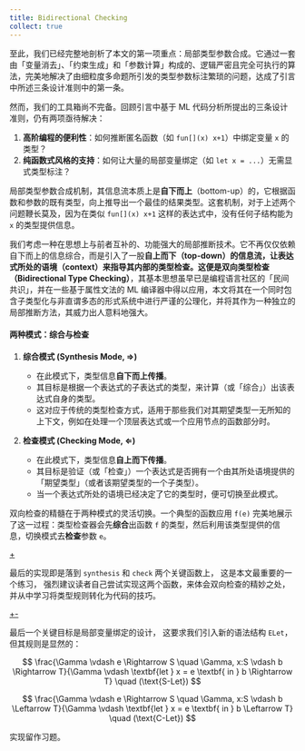 ```yaml
---
title: Bidirectional Checking
collect: true
---
```


至此，我们已经完整地剖析了本文的第一项重点：局部类型参数合成。它通过一套由「变量消去」、「约束生成」和「参数计算」构成的、逻辑严密且完全可执行的算法，完美地解决了由细粒度多命题所引发的类型参数标注繁琐的问题，达成了引言中所述三条设计准则中的第一条。

然而，我们的工具箱尚不完备。回顾引言中基于 ML 代码分析所提出的三条设计准则，仍有两项亟待解决：

1. **高阶编程的便利性**：如何推断匿名函数（如 `fun[](x) x+1`）中绑定变量 `x` 的类型？
2. **纯函数式风格的支持**：如何让大量的局部变量绑定（如 `let x = ...`）无需显式类型标注？

局部类型参数合成机制，其信息流本质上是**自下而上**（bottom-up）的，它根据函数和参数的既有类型，向上推导出一个最佳的结果类型。这套机制，对于上述两个问题鞭长莫及，因为在类似 `fun[](x) x+1` 这样的表达式中，没有任何子结构能为 `x` 的类型提供信息。

我们考虑一种在思想上与前者互补的、功能强大的局部推断技术。它不再仅仅依赖自下而上的信息综合，而是引入了一股**自上而下（top-down）**的信息流，让表达式所处的**语境（context）**来指导其内部的类型检查。这便是**双向类型检查（Bidirectional Type Checking）**，其基本思想虽早已是编程语言社区的「民间共识」，并在一些基于属性文法的 ML 编译器中得以应用，本文将其在一个同时包含子类型化与非直谓多态的形式系统中进行严谨的公理化，并将其作为一种独立的局部推断方法，其威力出人意料地强大。

#### **两种模式：综合与检查**

1. **综合模式 (Synthesis Mode, $\Rightarrow$)**

   - 在此模式下，类型信息**自下而上传播**。
   - 其目标是根据一个表达式的子表达式的类型，来计算（或「综合」）出该表达式自身的类型。
   - 这对应于传统的类型检查方式，适用于那些我们对其期望类型一无所知的上下文，例如在处理一个顶层表达式或一个应用节点的函数部分时。

2. **检查模式 (Checking Mode, $\Leftarrow$)**
   - 在此模式下，类型信息**自上而下传播**。
   - 其目标是验证（或「检查」）一个表达式是否拥有一个由其所处语境提供的「期望类型」（或者该期望类型的一个子类型）。
   - 当一个表达式所处的语境已经决定了它的类型时，便可切换至此模式。

双向检查的精髓在于两种模式的灵活切换。一个典型的函数应用 `f(e)` 完美地展示了这一过程：类型检查器会先**综合**出函数 `f` 的类型，然后利用该类型提供的信息，切换模式去**检查**参数 `e`。

[+](/blog/lti/bidi_rules.md#:embed)

最后的实现即是落到 `synthesis` 和 `check` 两个关键函数上，
这是本文最重要的一个练习，
强烈建议读者自己尝试实现这两个函数，来体会双向检查的精妙之处，
并从中学习将类型规则转化为代码的技巧。

[+-](/blog/lti/bidi_code.md#:embed)

最后一个关键目标是局部变量绑定的设计，
这要求我们引入新的语法结构 `ELet`，但其规则是显然的：

$$
\frac{\Gamma \vdash e \Rightarrow S \quad \Gamma, x:S \vdash b \Rightarrow T}{\Gamma \vdash \textbf{let } x = e \textbf{ in } b \Rightarrow T} \quad (\text{S-Let})
$$

$$
\frac{\Gamma \vdash e \Rightarrow S \quad \Gamma, x:S \vdash b \Leftarrow T}{\Gamma \vdash \textbf{let } x = e \textbf{ in } b \Leftarrow T} \quad (\text{C-Let})
$$

实现留作习题。